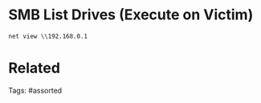 # SMB List Drives (Execute on Victim)
```
net view \\192.168.0.1
```

# Related

Tags:
    #assorted

